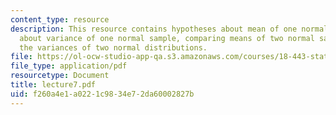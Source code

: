 ```yaml
---
content_type: resource
description: This resource contains hypotheses about mean of one normal sample, hypotheses
  about variance of one normal sample, comparing means of two normal samples and comparing
  the variances of two normal distributions.
file: https://ol-ocw-studio-app-qa.s3.amazonaws.com/courses/18-443-statistics-for-applications-fall-2006/f260a4e1a0221c9834e72da60002827b_lecture7.pdf
file_type: application/pdf
resourcetype: Document
title: lecture7.pdf
uid: f260a4e1-a022-1c98-34e7-2da60002827b
---
```

